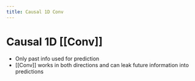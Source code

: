 ```yaml
---
title: Causal 1D Conv
---
```


# Causal 1D [[Conv]]
- Only past info used for prediction
- [[Conv]] works in both directions and can leak future information into predictions
















































































